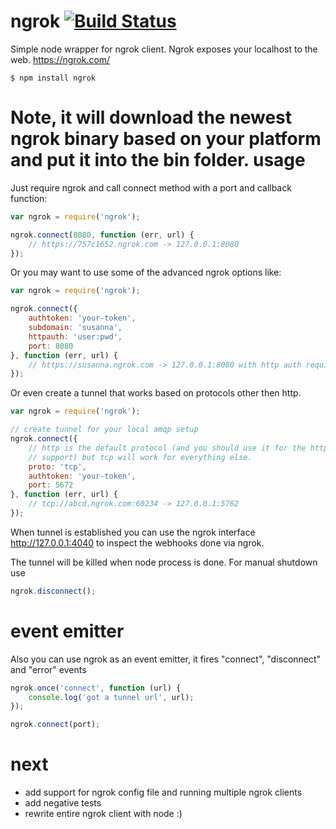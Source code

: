 ngrok [![Build Status](https://travis-ci.org/bubenshchykov/ngrok.png?branch=master)](https://travis-ci.org/bubenshchykov/ngrok)
=====

Simple node wrapper for ngrok client. Ngrok exposes your localhost to the web. https://ngrok.com/
```shell
$ npm install ngrok
```
Note, it will download the newest ngrok binary based on your platform and put it into the bin folder.
usage
====
Just require ngrok and call connect method with a port and callback function:

```javascript
var ngrok = require('ngrok');

ngrok.connect(8080, function (err, url) {
	// https://757c1652.ngrok.com -> 127.0.0.1:8080 
});
```
Or you may want to use some of the advanced ngrok options like:
```javascript
var ngrok = require('ngrok');

ngrok.connect({
	authtoken: 'your-token',
	subdomain: 'susanna',
	httpauth: 'user:pwd',
	port: 8080
}, function (err, url) {
	// https://susanna.ngrok.com -> 127.0.0.1:8080 with http auth required
});
```

Or even create a tunnel that works based on protocols other then http.
```javascript
var ngrok = require('ngrok');

// create tunnel for your local amqp setup
ngrok.connect({
	// http is the default protocol (and you should use it for the https
	// support) but tcp will work for everything else.
	proto: 'tcp',
	authtoken: 'your-token',
	port: 5672
}, function (err, url) {
	// tcp://abcd.ngrok.com:60234 -> 127.0.0.1:5762
});
```

When tunnel is established you can use the ngrok interface http://127.0.0.1:4040 to inspect the webhooks done via ngrok.

The tunnel will be killed when node process is done. For manual shutdown use

```javascript
ngrok.disconnect();
```
event emitter
=====

Also you can use ngrok as an event emitter, it fires "connect", "disconnect" and "error" events
```javascript
ngrok.once('connect', function (url) {
	console.log('got a tunnel url', url);
});

ngrok.connect(port);
```

next
=====
* add support for ngrok config file and running multiple ngrok clients
* add negative tests
* rewrite entire ngrok client with node :)
